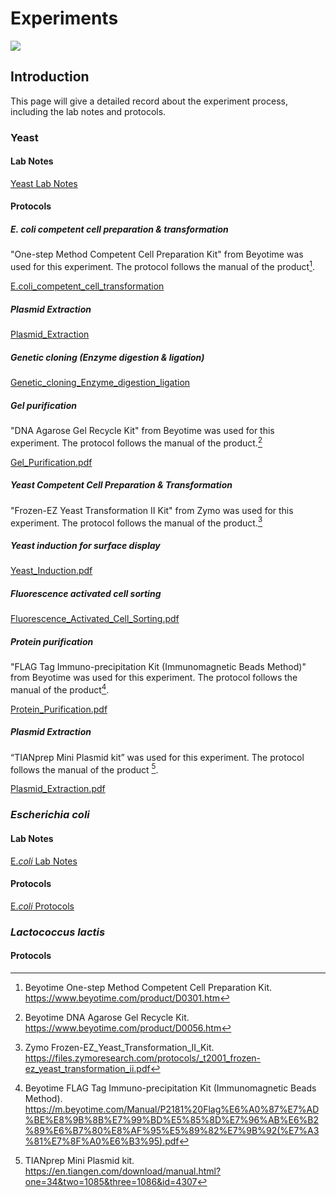 <div class="h1-bg">
    <h1 class>Experiments</h1>
    <img src="https://static.igem.wiki/teams/4161/wiki/wetlab5-for-bg.png" />
</div>

## Introduction

This page will give a detailed record about the experiment process,
including the lab notes and protocols.  

### Yeast

#### Lab Notes

[Yeast Lab Notes](https://static.igem.wiki/teams/4161/wiki/saccharomyces-cerevisiae-lab-notebook.pdf)
#### Protocols


##### E. coli competent cell preparation & transformation 
"One-step Method Competent Cell Preparation Kit" from Beyotime was used for this experiment. The protocol follows the manual of the product[^1].

[E.coli_competent_cell_transformation](https://static.igem.wiki/teams/4161/wiki/e-coli-competent-cell-transformation.pdf)

##### Plasmid Extraction
[Plasmid_Extraction](https://static.igem.wiki/teams/4161/wiki/plasmid-extraction.pdf)

##### Genetic cloning (Enzyme digestion & ligation) 
[Genetic_cloning_Enzyme_digestion_ligation](https://static.igem.wiki/teams/4161/wiki/genetic-cloning-enzyme-digestion-ligation.pdf)

##### Gel purification 
"DNA Agarose Gel Recycle Kit" from Beyotime was used for this experiment. The protocol follows the manual of the product.[^2]

[Gel_Purification.pdf](https://static.igem.wiki/teams/4161/wiki/gel-purification.pdf)

##### Yeast Competent Cell Preparation & Transformation 
"Frozen-EZ Yeast Transformation II Kit" from Zymo was used for this experiment. The protocol follows the manual of the product.[^3]

##### Yeast induction for surface display 
[Yeast_Induction.pdf](https://static.igem.wiki/teams/4161/wiki/yeast-induction.pdf)

##### Fluorescence activated cell sorting 
[Fluorescence_Activated_Cell_Sorting.pdf](https://static.igem.wiki/teams/4161/wiki/florescence-activated-cell-sorting.pdf)

##### Protein purification 
"FLAG Tag Immuno-precipitation Kit (Immunomagnetic Beads Method)" from Beyotime was used for this experiment. The protocol follows the manual of the product[^4].

[Protein_Purification.pdf](https://static.igem.wiki/teams/4161/wiki/protein-purification.pdf)

##### Plasmid Extraction 
“TIANprep Mini Plasmid kit” was used for this experiment. The protocol follows the manual of the product [^5].

[Plasmid_Extraction.pdf](https://static.igem.wiki/teams/4161/wiki/plasmid-extraction.pdf)


### *Escherichia coli*

#### Lab Notes


[E.*coli* Lab Notes](https://static.igem.wiki/teams/4161/wiki/igem-e-labnotes.pdf)

#### Protocols


[E.*coli* Protocols](https://static.igem.wiki/teams/4161/wiki/igem-e-protocols.pdf)

### *Lactococcus lactis*

#### Protocols


[^1]: Beyotime One-step Method Competent Cell Preparation Kit. <https://www.beyotime.com/product/D0301.htm>
[^2]: Beyotime DNA Agarose Gel Recycle Kit. <https://www.beyotime.com/product/D0056.htm>
[^3]:Zymo Frozen-EZ_Yeast_Transformation_II_Kit. <https://files.zymoresearch.com/protocols/_t2001_frozen-ez_yeast_transformation_ii.pdf>
[^4]: Beyotime FLAG Tag Immuno-precipitation Kit (Immunomagnetic Beads Method). <https://m.beyotime.com/Manual/P2181%20Flag%E6%A0%87%E7%AD%BE%E8%9B%8B%E7%99%BD%E5%85%8D%E7%96%AB%E6%B2%89%E6%B7%80%E8%AF%95%E5%89%82%E7%9B%92(%E7%A3%81%E7%8F%A0%E6%B3%95).pdf>
[^5]:TIANprep Mini Plasmid kit. <https://en.tiangen.com/download/manual.html?one=34&two=1085&three=1086&id=4307>